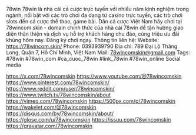 78win
78win là nhà cái cá cược trực tuyến với nhiều năm kinh nghiệm trong ngành, nổi bật với các trò chơi đa dạng từ casino trực tuyến, các trò chơi slots đến  cá cược thể thao, game bài. Dân cá cược Việt Nam hãy chơi tại 78wincom.skin - domain chính thức của nhà cái 78win để tận hưởng giao diện thân thiện và dịch vụ hỗ trợ khách hàng chu đáo, cùng triệu ưu đãi khủng hôm nay. Đăng ký chơi ngay.
Thông tin liên hệ:
Website: https://78wincom.skin/
Phone: 0393939790
Địa chỉ: 789 Đại Lộ Thăng Long, Quận 7, Hồ Chí Minh, Việt Nam
Mail: 78wincomskin@gmail.com
Tags: #78win #78win_com #ca_cuoc_78win #link_78win #78win_online
Social media

https://x.com/78wincomskin
https://www.youtube.com/@78wincomskin
https://www.pinterest.com/78wincomskin/
https://www.reddit.com/user/78wincomskin/
https://www.twitch.tv/78wincomskin/about
https://vimeo.com/78wincomskin
https://500px.com/p/78wincomskin
https://wakelet.com/@78wincomskin
https://disqus.com/by/78wincomskin/about/
https://glose.com/u/78wincomskin
https://issuu.com/78wincomskin
https://gravatar.com/78wincomskin


